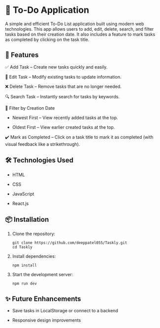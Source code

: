 # 📝 To-Do Application

A simple and efficient To-Do List application built using modern web technologies. This app allows users to add, edit, delete, search, and filter tasks based on their creation date. It also includes a feature to mark tasks as completed by clicking on the task title.

## 🚀 Features

 ✅ Add Task – Create new tasks quickly and easily.

📝 Edit Task – Modify existing tasks to update information.

❌ Delete Task – Remove tasks that are no longer needed.

🔍 Search Task – Instantly search for tasks by keywords.

📅 Filter by Creation Date

  - Newest First – View recently added tasks at the top.

  - Oldest First – View earlier created tasks at the top.

✔️ Mark as Completed – Click on a task title to mark it as completed (with visual feedback like a strikethrough).

## 🛠️ Technologies Used

- HTML

- CSS

- JavaScript 

- React.js 


## 📦 Installation

1. Clone the repository:
   
       git clone https://github.com/deeppatel055/Taskly.git
       cd Taskly
2. Install dependencies:

       npm install
3. Start the development server:

       npm run dev
## ✨ Future Enhancements

- Save tasks in LocalStorage or connect to a backend

- Responsive design improvements


